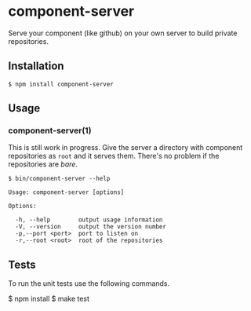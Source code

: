 
# component-server

  Serve your component (like github) on your own server to build
  private repositories.

## Installation

    $ npm install component-server

## Usage

### component-server(1)

  This is still work in progress.  Give the server a directory with
  component repositories as `root` and it serves them.  There's no
  problem if the repositories are *bare*.

    $ bin/component-server --help

    Usage: component-server [options]

    Options:

      -h, --help        output usage information
      -V, --version     output the version number
      -p,--port <port>  port to listen on
      -r,--root <root>  root of the repositories

## Tests

   To run the unit tests use the following commands.

   $ npm install
   $ make test
